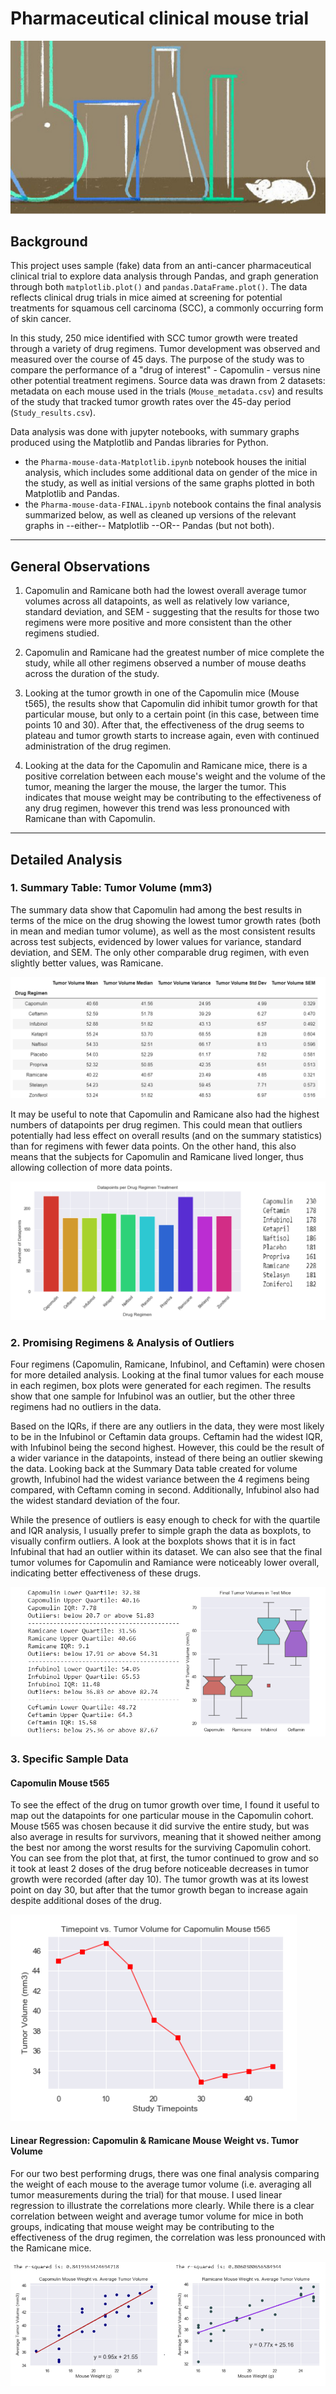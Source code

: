 # Pharmaceutical clinical mouse trial

![Intro Image](Images/mousestudy_pic.png)

## Background
This project uses sample (fake) data from an anti-cancer pharmaceutical clinical trial to explore data analysis through Pandas, and graph generation through both `matplotlib.plot()` and `pandas.DataFrame.plot()`. The data reflects clinical drug trials in mice aimed at screening for potential treatments for squamous cell carcinoma (SCC), a commonly occurring form of skin cancer. 

In this study, 250 mice identified with SCC tumor growth were treated through a variety of drug regimens. Tumor development was observed and measured over the course of 45 days. The purpose of the study was to compare the performance of a "drug of interest" - Capomulin - versus nine other potential treatment regimens. Source data was drawn from 2 datasets: metadata on each mouse used in the trials (`Mouse_metadata.csv`) and results of the study that tracked tumor growth rates over the 45-day period (`Study_results.csv`).

Data analysis was done with jupyter notebooks, with summary graphs produced using the Matplotlib and Pandas libraries for Python.
* the `Pharma-mouse-data-Matplotlib.ipynb` notebook houses the initial analysis, which includes some additional data on gender of the mice in the study, as well as initial versions of the same graphs plotted in both Matplotlib and Pandas. 
* the `Pharma-mouse-data-FINAL.ipynb` notebook contains the final analysis summarized below, as well as cleaned up versions of the relevant graphs in --either-- Matplotlib --OR-- Pandas (but not both).

-----
## General Observations
1. Capomulin and Ramicane both had the lowest overall average tumor volumes across all datapoints, as well as relatively low variance, standard deviation, and SEM - suggesting that the results for those two regimens were more positive and more consistent than the other regimens studied.

2. Capomulin and Ramicane had the greatest number of mice complete the study, while all other regimens observed a number of mouse deaths across the duration of the study.

3. Looking at the tumor growth in one of the Capomulin mice (Mouse t565), the results show that Capomulin did inhibit tumor growth for that particular mouse, but only to a certain point (in this case, between time points 10 and 30). After that, the effectiveness of the drug seems to plateau and tumor growth starts to increase again, even with continued administration of the drug regimen.

4. Looking at the data for the Capomulin and Ramicane mice, there is a positive correlation between each mouse's weight and the volume of the tumor, meaning the larger the mouse, the larger the tumor. This indicates that mouse weight may be contributing to the effectiveness of any drug regimen, however this trend was less pronounced with Ramicane than with Capomulin.

-----
## Detailed Analysis

### 1. Summary Table: Tumor Volume (mm3)

The summary data show that Capomulin had among the best results in terms of the mice on the drug showing the lowest tumor growth rates (both in mean and median tumor volume), as well as the most consistent results across test subjects, evidenced by lower values for variance, standard deviation, and SEM. The only other comparable drug regimen, with even slightly better values, was Ramicane. 

![Summary Table](Images/drug_results_summary.png)

It may be useful to note that Capomulin and Ramicane also had the highest numbers of datapoints per drug regimen.  This could mean that outliers potentially had less effect on overall results (and on the summary statistics) than for regimens with fewer data points. On the other hand, this also means that the subjects for Capomulin and Ramicane lived longer, thus allowing collection of more data points. 

![Data Points Bar Graph](Images/datapoints_bar.png)


### 2. Promising Regimens & Analysis of Outliers

Four regimens (Capomulin, Ramicane, Infubinol, and Ceftamin) were chosen for more detailed analysis. Looking at the final tumor values for each mouse in each regimen, box plots were generated for each regimen.  The results show that one sample for Infubinol was an outlier, but the other three regimens had no outliers in the data. 

Based on the IQRs, if there are any outliers in the data, they were most likely to be in the Infubinol or Ceftamin data groups. Ceftamin had the widest IQR, with Infubinol being the second highest. However, this could be the result of a wider variance in the datapoints, instead of there being an outlier skewing the data. Looking back at the Summary Data table created for volume growth, Infubinol had the widest variance between the 4 regimens being compared, with Ceftamn coming in second. Additionally, Infubinol also had the widest standard deviation of the four.

While the presence of outliers is easy enough to check for with the quartile and IQR analysis, I usually prefer to simple graph the data as boxplots, to visually confirm outliers.  A look at the boxplots shows that it is in fact Infubinal that had an outlier within its dataset. We can also see that the final tumor volumes for Capomulin and Ramiance were noticeably lower overall, indicating better effectiveness of these drugs. 

![Boxplot & Quartiles](Images/boxplot_quartiles.png)


### 3. Specific Sample Data

#### Capomulin Mouse t565
To see the effect of the drug on tumor growth over time, I found it useful to map out the datapoints for one particular mouse in the Capomulin cohort.  Mouse t565 was chosen because it did survive the entire study, but was also average in results for survivors, meaning that it showed neither among the best nor among the worst results for the surviving Capomulin cohort.  You can see from the plot that, at first, the tumor continued to grow and so it took at least 2 doses of the drug before noticeable decreases in tumor growth were recorded (after day 10).  The tumor growth was at its lowest point on day 30, but after that the tumor growth began to increase again despite additional doses of the drug. 

![Mouse t565](Images/t565.png)


#### Linear Regression: Capomulin & Ramicane Mouse Weight vs. Tumor Volume
For our two best performing drugs, there was one final analysis comparing the weight of each mouse to the average tumor volume (i.e. averaging all tumor measurements during the trial) for that mouse.  I used linear regression to illustrate the correlations more clearly. While there is a clear correlation between weight and average tumor volume for mice in both groups, indicating that mouse weight may be contributing to the effectiveness of the drug regimen, the correlation was less pronounced with the Ramicane mice.  

![Weight vs. Tumor Volume](Images/Weight_vs_Tumor_volume.png)

